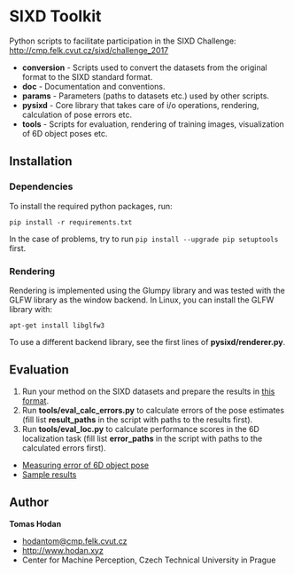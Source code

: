 # SIXD Toolkit

Python scripts to facilitate participation in the SIXD Challenge:
http://cmp.felk.cvut.cz/sixd/challenge_2017

- **conversion** - Scripts used to convert the datasets from the original format
                   to the SIXD standard format.
- **doc** - Documentation and conventions.
- **params** - Parameters (paths to datasets etc.) used by other scripts.
- **pysixd** - Core library that takes care of i/o operations, rendering,
               calculation of pose errors etc.
- **tools** - Scripts for evaluation, rendering of training images,
              visualization of 6D object poses etc.

## Installation

### Dependencies

To install the required python packages, run:

```
pip install -r requirements.txt
```

In the case of problems, try to run ```pip install --upgrade pip setuptools```
first.

### Rendering

Rendering is implemented using the Glumpy library and was tested with the GLFW
library as the window backend. In Linux, you can install the GLFW library with:

```
apt-get install libglfw3
```

To use a different backend library, see the first lines of
**pysixd/renderer.py**.

## Evaluation

1. Run your method on the SIXD datasets and prepare the results in
[this format](https://github.com/thodan/sixd_toolkit/blob/master/doc/sixd_2017_results_format.md).
2. Run **tools/eval_calc_errors.py** to calculate errors of the pose estimates
(fill list **result_paths** in the script with paths to the results first).
3. Run **tools/eval_loc.py** to calculate performance scores in the
6D localization task (fill list **error_paths** in the script with paths to the
calculated errors first).

- [Measuring error of 6D object pose](https://github.com/thodan/sixd_toolkit/blob/master/doc/sixd_2017_measuring_error.pdf)
- [Sample results](http://ptak.felk.cvut.cz/6DB/public/sixd_results)


## Author

**Tomas Hodan**
- hodantom@cmp.felk.cvut.cz
- http://www.hodan.xyz
- Center for Machine Perception, Czech Technical University in Prague

